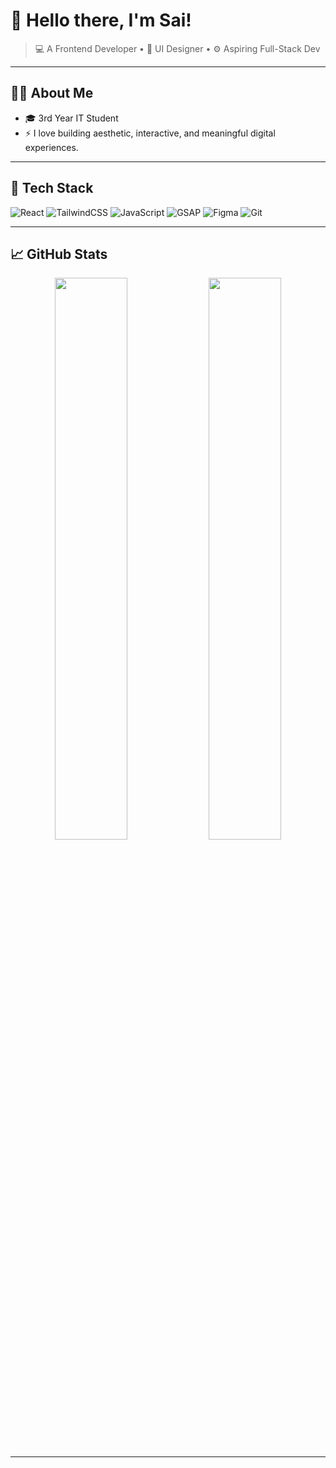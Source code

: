 # 👋 Hello there, I'm Sai!

> 💻 A Frontend Developer • 🎨 UI Designer • ⚙️ Aspiring Full-Stack Dev

---

## 👩‍💻 About Me

- 🎓 3rd Year IT Student
- ⚡ I love building aesthetic, interactive, and meaningful digital experiences.

---

## 🔧 Tech Stack

![React](https://img.shields.io/badge/-React-61DAFB?style=flat&logo=react&logoColor=white)
![TailwindCSS](https://img.shields.io/badge/-TailwindCSS-38B2AC?style=flat&logo=tailwind-css&logoColor=white)
![JavaScript](https://img.shields.io/badge/-JavaScript-F7DF1E?style=flat&logo=javascript&logoColor=black)
![GSAP](https://img.shields.io/badge/-GSAP-88CE02?style=flat&logo=greensock&logoColor=white)
![Figma](https://img.shields.io/badge/-Figma-F24E1E?style=flat&logo=figma&logoColor=white)
![Git](https://img.shields.io/badge/-Git-F05032?style=flat&logo=git&logoColor=white)

---

## 📈 GitHub Stats

<p align="center">
  <img src="https://github-readme-stats.vercel.app/api?username=04Sai&show_icons=true&theme=tokyonight" width="48%" />
  <img src="https://github-readme-stats.vercel.app/api/top-langs/?username=04Sai&layout=compact&theme=tokyonight" width="48%" />
</p>

---
